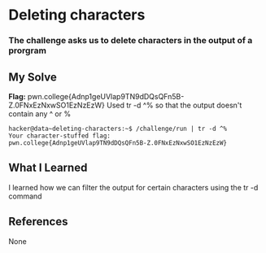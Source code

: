 # Deleting characters
### The challenge asks us to delete characters in the output of a prorgram


## My Solve
**Flag:** pwn.college{Adnp1geUVlap9TN9dDQsQFn5B-Z.0FNxEzNxwSO1EzNzEzW}
Used tr -d ^% so that the output doesn't contain any ^ or %


```
hacker@data~deleting-characters:~$ /challenge/run | tr -d ^%
Your character-stuffed flag:
pwn.college{Adnp1geUVlap9TN9dDQsQFn5B-Z.0FNxEzNxwSO1EzNzEzW}
```

## What I Learned
I learned how we can filter the output for certain characters using
the tr -d command

## References
None